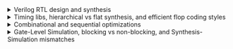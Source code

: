 <details>
<summary>Verilog RTL design and synthesis</summary>
  
  #### - Lab2: iverilog and GTKWave
  Functional verification (Boolean simulation: i.e., zero delays)
  ```
  $ git clone https://github.com/kunalg123/sky130RTLDesignAndSynthesisWorkshop.git
  $ cd sky130RTLDesignAndSynthesisWorkshop/verilog_files
  $ iverilog good_mux.v tb_good_mux.v
  $ ./a.out
  $ gtkwave tb_good_mux.vcd
  ```
  <img alt="gtkwave_good_mux" src="./images/GTKWave_good_mux.png">

  #### - Lab3: Yosys and abc
  - Logical synthesis
    
  > [!WARNING]
  > Note the library name...
  ```
  $ yosys
  > read_liberty -lib ../lib/sky130_fd_sc_hd__tt_025C_1v80_nomux.lib
  > read_verilog good_mux.v
  > synth -top good_mux
  ```
  <img alt="Yosys_good_mux" src="./images/Yosys_good_mux.png">

  - Mapping to a given technology (Sky130 standard cells in this case) using [ABC](https://people.eecs.berkeley.edu/~alanmi/abc/)
  ```
  > abc -liberty ../lib/sky130_fd_sc_hd__tt_025C_1v80_nomux.lib
  > show
  ```
  <img alt="Yosys_good_mux_nomux_show" src="./images/Yosys_good_mux_nomux_show.png">

  ```
  > write_verilog -noattr good_mux_netlist.v
  > exit
  ```
  - Resulting schematic using Sky130 standard cells
  <img alt="Yosys_good_mux_sch" src="./images/Yosys_good_mux_sch.png">
</details>

<details>
<summary>Timing libs, hierarchical vs flat synthesis, and efficient flop coding styles</summary>

  #### - Lab5: Hierarchical vs Flat Synthesis
  ```
  $ cd sky130RTLDesignAndSynthesisWorkshop/verilog_files
  $ yosys
  > read_liberty -lib ../lib/sky130_fd_sc_hd__tt_025C_1v80.lib
  > read_verilog multiple_modules.v
  > synth -top multiple_modules
  > abc -liberty ../lib/sky130_fd_sc_hd__tt_025C_1v80.lib
  > show multiple_modules
  ```
  - Resulting schematic
  <img alt="Yosys_multiple_modules" src="./images/Yosys_multiple_modules.png">

  ```
  > write_verilog -noattr multiple_modules_hier.v
  ```
  - Resulting Verilog netlist
  <img alt="mmodules" src="./images/mmodules.png">

  ```
  > show sub_module1
  ```
  - Resulting schematic using Sky130 standard cells
  <img alt="Yosys_sub_module1" src="./images/Yosys_sub_module1.png">

  ```
  > show sub_module2
  ```
  - Resulting schematic using Sky130 standard cells
  <img alt="Yosys_sub_module2" src="./images/Yosys_sub_module2.png">

  #### - Various Flip-Flop Coding Styles

  ##### - Asynchronous Reset DFF - functional simulation
  ```
$ iverilog dff_asyncres.v tb_dff_asyncres.v
$ ./a.out
$ gtkwave tb_dff_asyncres.vcd
  ```
<img alt="GTKWave_dff_asyncres" src="./images/GTKWave_dff_asyncres.png">

  ##### - Synchronous Set DFF - functional simulation
  ```
$ iverilog dff_async_set.v tb_dff_async_set.v
$ ./a.out
$ gtkwave tb_dff_async_set.vcd
  ```
<img alt="GTKWave_dff_asyncset" src="./images/GTKWave_dff_asyncset.png">

  ##### - Synchronous Reset DFF - functional simulation
  ```
$ iverilog dff_syncres.v tb_dff_syncres.v
$ ./a.out
$ gtkwave tb_dff_syncres.vcd
  ```
<img alt="GTKWave_dff_syncres" src="./images/GTKWave_dff_syncres.png">

  ##### - Asynchronous Reset, Synchronous Reset DFF - functional simulation
  ```
$ iverilog dff_asyncres_syncres.v tb_dff_asyncres_syncres.v
$ ./a.out
$ gtkwave tb_dff_asyncres_syncres.vcd
  ```
<img alt="GTKWave_dff_asyncres_syncres" src="./images/GTKWave_dff_asyncres_syncres.png">

  ##### - Asynchronous Reset DFF - synthesis
  ```
$ yosys

> read_liberty -lib ../lib/sky130_fd_sc_hd__tt_025C_1v80.lib

> read_verilog dff_asyncres.v
> synth -top dff_asyncres
> dfflibmap -liberty ../lib/sky130_fd_sc_hd__tt_025C_1v80.lib
> abc -liberty ../lib/sky130_fd_sc_hd__tt_025C_1v80.lib
> show
  ```
<img alt="Yosys_dff_asyncres" src="./images/Yosys_dff_asyncres.png">
<img alt="dff_asyncres" src="./images/dff_asyncres.png">

  ##### - Asynchronous Set DFF - synthesis
  ```
> read_verilog dff_async_set.v
> synth -top dff_async_set
> dfflibmap -liberty ../lib/sky130_fd_sc_hd__tt_025C_1v80.lib
> abc -liberty ../lib/sky130_fd_sc_hd__tt_025C_1v80.lib
> show
  ```
<img alt="Yosys_dff_asyncset" src="./images/Yosys_dff_asyncset.png">
<img alt="dff_asyncset" src="./images/dff_asyncset.png">

  ##### - Synchronous Reset DFF - synthesis
  ```
> read_verilog dff_syncres.v
> synth -top dff_syncres
> dfflibmap -liberty ../lib/sky130_fd_sc_hd__tt_025C_1v80.lib
> abc -liberty ../lib/sky130_fd_sc_hd__tt_025C_1v80.lib
> show
  ```
<img alt="Yosys_dff_sync_reset" src="./images/Yosys_dff_sync_reset.png">
<img alt="dff_sync_reset" src="./images/dff_sync_reset.png">

#### - Interesting optimisations

##### - Multiplying by two - synthesis
```
$ yosys
> read_liberty -lib ../lib/sky130_fd_sc_hd__tt_025C_1v80.lib

> read_verilog mult_2.v
> synth -top mul2
> abc -liberty ../lib/sky130_fd_sc_hd__tt_025C_1v80.lib
> show
```
<img alt="Yosys_mul2" src="./images/Yosys_mul2.png">

<img alt="mul2" src="./images/mul2.png">

##### - Multiplying by eight - synthesis

  > [!WARNING]
  > It is actually multiplying by nine
```
> read_verilog mult_8.v
> synth -top mult8
> abc -liberty ../lib/sky130_fd_sc_hd__tt_025C_1v80.lib
> show
```
<img alt="Yosys_mult8" src="./images/Yosys_mult8.png">

<img alt="mult8" src="./images/mult8.png">

</details>

<details>
<summary>Combinational and sequential optimizations</summary>

  #### - Sequential logic optimizations
  ```
  $ cd sky130RTLDesignAndSynthesisWorkshop/verilog_files
  $ iverilog dff_const3.v tb_dff_const3.v
  $ ./a.out
  $ gtkwave tb_dff_const3.vcd
  ```
  <img alt="GTKWave_dff_const3" src="./images/GTKWave_dff_const3.png">

  ```
  $ yosys
  > read_liberty -lib ../lib/sky130_fd_sc_hd__tt_025C_1v80.lib
  > read_verilog dff_const3.v
  > synth -top dff_const3
  > dfflibmap -liberty ../lib/sky130_fd_sc_hd__tt_025C_1v80.lib
  > abc -liberty ../lib/sky130_fd_sc_hd__tt_025C_1v80.lib
  > show
  ```
  <img alt="Yosys_dff_const3" src="./images/Yosys_dff_const3.png">

  <img alt="dff_const3" src="./images/dff_const3.png">

  <img alt="dff_const3_waveform" src="./images/dff_const3_waveform.png">

</details>

<details>
<summary>Gate-Level Simulation, blocking vs non-blocking, and Synthesis-Simulation mismatches</summary>

  #### - <text color=blue>Ternary Operator Mux</text>

  ##### - Functional simulation
  ```
$ iverilog ternary_operator_mux.v tb_ternary_operator_mux.v
$ ./a.out
$ gtkwave tb_ternary_operator_mux.vcd
$ mv tb_ternary_operator_mux.vcd tb_ternary_operator_mux_fsim.vcd
  ```
  <img alt="GTKWave_ternary_operator_mux_fsim" src="./images/GTKWave_ternary_operator_mux_fsim.png">

  ##### - Synthesis
  ```
$ yosys
> read_liberty -lib ../lib/sky130_fd_sc_hd__tt_025C_1v80.lib
> read_verilog ternary_operator_mux.v
> synth -top ternary_operator_mux
> abc -liberty ../lib/sky130_fd_sc_hd__tt_025C_1v80.lib
> show
  ```
  <img alt="Yosys_ternary_operator_mux" src="./images/Yosys_ternary_operator_mux.png">

  ```
> write_verilog -noattr ternary_operator_mux_net.v
  ```

  ##### - Gate-Level Functional simulation
  ```
$ iverilog ../my_lib/verilog_model/primitives.v  ../my_lib/verilog_model/sky130_fd_sc_hd.v ternary_operator_mux_net.v tb_ternary_operator_mux.v
$ ./a.out
$ gtkwave tb_ternary_operator_mux.vcd
$ mv tb_ternary_operator_mux.vcd tb_ternary_operator_mux_gls.vcd
  ```
  <img alt="GTKWave_ternary_operator_mux_gls" src="./images/GTKWave_ternary_operator_mux_gls.png">

  #### - Synthesis-Simulation mismatch - Incomplete sensitivity list

  ##### - Functional simulation
  ```
$ iverilog bad_mux.v tb_bad_mux.v
$ ./a.out
$ gtkwave tb_bad_mux.vcd
$ mv tb_bad_mux.vcd tb_bad_mux_fsim.vcd
  ```
  <img alt="GTKWave_bad_mux_fsim" src="./images/GTKWave_bad_mux_fsim.png">

  ##### - Synthesis
  ```
$ yosys
> read_liberty -lib ../lib/sky130_fd_sc_hd__tt_025C_1v80.lib
> read_verilog bad_mux.v
> synth -top bad_mux
> abc -liberty ../lib/sky130_fd_sc_hd__tt_025C_1v80.lib
> show
  ```
  <img alt="Yosys_bad_mux" src="./images/Yosys_bad_mux.png">

  ```
$ write_verilog -noattr bad_mux_net.v
  ```

  ##### - Gate-Level Functional simulation
  ```
$ iverilog ../my_lib/verilog_model/primitives.v  ../my_lib/verilog_model/sky130_fd_sc_hd.v bad_mux_net.v tb_bad_mux.v
$ ./a.out
$ gtkwave tb_bad_mux.vcd
$ mv tb_bad_mux.vcd tb_bad_mux_gls.vcd
  ```
  <img alt="GTKWave_bad_mux_gls" src="./images/GTKWave_bad_mux_gls.png">

  #### - Synthesis-Simulation mismatch - Misuse of blocking statements

  ##### - Functional simulation
  ```
$ iverilog blocking_caveat.v tb_blocking_caveat.v
$ ./a.out
$ gtkwave tb_blocking_caveat.vcd
$ mv tb_blocking_caveat.vcd tb_blocking_caveat_fsim.vcd
  ```
  <img alt="GTKWave_blocking_caveat_fsim" src="./images/GTKWave_blocking_caveat_fsim.png">

  ##### - Synthesis
  ```
$ yosys
> read_liberty -lib ../lib/sky130_fd_sc_hd__tt_025C_1v80.lib
> read_verilog blocking_caveat.v
> synth -top blocking_caveat
> abc -liberty ../lib/sky130_fd_sc_hd__tt_025C_1v80.lib
> show
  ```
  <img alt="Yosys_blocking_caveat" src="./images/Yosys_blocking_caveat.png">

  ```
> write_verilog -noattr blocking_caveat_net.v
  ```

  ##### - Gate-Level Functional simulation
  ```
$ iverilog ../my_lib/verilog_model/primitives.v  ../my_lib/verilog_model/sky130_fd_sc_hd.v blocking_caveat_net.v tb_blocking_caveat.v
$ ./a.out
$ gtkwave tb_blocking_caveat.vcd
$ mv tb_blocking_caveat.vcd tb_blocking_caveat_gls.vcd
  ```
  <img alt="GTKWave_blocking_caveat_gls" src="./images/GTKWave_blocking_caveat_gls.png">


</details>
